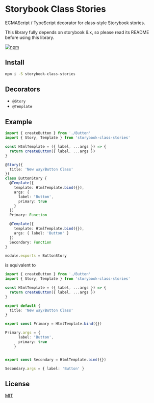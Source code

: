# Storybook Class Stories

ECMAScript / TypeScript decorator for class-style Storybook stories.

This library fully depends on storybook 6.x, so please read its README before using this library.

[![npm](https://img.shields.io/npm/v/storybook-class-stories.svg)](https://www.npmjs.com/package/storybook-class-stories)

## Install

```bash
npm i -S storybook-class-stories
```

## Decorators

- `@Story`
- `@Template`

## Example

```ts
import { createButton } from './Button'
import { Story, Template } from 'storybook-class-stories'

const HtmlTemplate = ({ label, ...args }) => {
  return createButton({ label, ...args })
}

@Story({
  title: 'New way/Button Class'
})
class ButtonStory {
  @Template({
    template: HtmlTemplate.bind({}),
    args: {
      label: 'Button',
      primary: true
    }
  })
  Primary: Function

  @Template({
    template: HtmlTemplate.bind({}),
    args: { label: 'Button' }
  })
  Secondary: Function
}

module.exports = ButtonStory

```

is equivalent to

```ts
import { createButton } from './Button'
import { Story, Template } from 'storybook-class-stories'

const HtmlTemplate = ({ label, ...args }) => {
  return createButton({ label, ...args })
}

export default {
  title: 'New way/Button Class'
}

export const Primary = HtmlTemplate.bind({})

Primary.args = {
      label: 'Button',
      primary: true
    }


export const Secondary = HtmlTemplate.bind({})

Secondary.args = { label: 'Button' }
```

## License

[MIT](http://opensource.org/licenses/MIT)